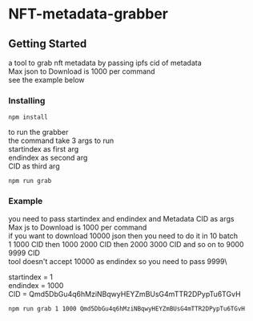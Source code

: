 # NFT-metadata-grabber



## Getting Started 

a tool to grab nft metadata by passing ipfs cid of metadata\
Max json to Download is 1000 per command\
see the example below

### Installing

```
npm install
```
to run the grabber\
the command take 3 args to run\
startindex as first arg\
endindex as second arg\
CID as third arg
 
```
npm run grab 
```

### Example

you need to pass startindex and endindex and Metadata CID as args\
Max js to Download is 1000 per command\
if you want to download 10000 json then you need to do it in 10 batch\
1 1000 CID then 1000 2000 CID then 2000 3000 CID and so on to 9000 9999 CID\
tool doesn't accept 10000 as endindex so you need to pass 9999\

startindex = 1 \
endindex = 1000 \
CID = Qmd5DbGu4q6hMziNBqwyHEYZmBUsG4mTTR2DPypTu6TGvH

```
npm run grab 1 1000 Qmd5DbGu4q6hMziNBqwyHEYZmBUsG4mTTR2DPypTu6TGvH
```
